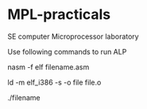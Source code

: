 # MPL-practicals
SE computer Microprocessor laboratory

Use following commands to run ALP 

nasm -f elf filename.asm

ld -m elf_i386 -s -o file file.o

./filename
